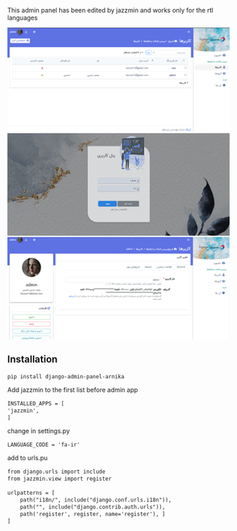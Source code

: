 This admin panel has been edited by jazzmin and works only for the rtl languages

![sds](jazzmin/static/a3.png)
![sds](jazzmin/static/a1.png)
![sds](jazzmin/static/a2.png)


## Installation
```
pip install django-admin-panel-arnika

```
Add jazzmin to the first list before admin app
```
INSTALLED_APPS = [
'jazzmin',
]
```
change in settings.py
```
LANGUAGE_CODE = 'fa-ir'
```
add to urls.pu
```
from django.urls import include
from jazzmin.view import register

urlpatterns = [
    path("i18n/", include("django.conf.urls.i18n")),
    path("", include("django.contrib.auth.urls")),
    path('register', register, name='register'), ]
]
```
